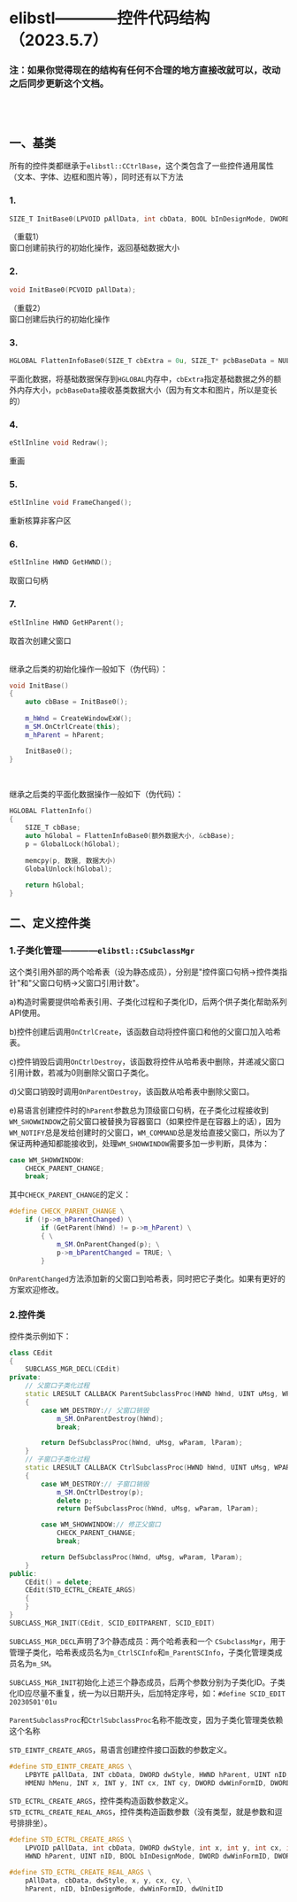 # elibstl————控件代码结构（2023.5.7）
### 注：如果你觉得现在的结构有任何不合理的地方直接改就可以，改动之后同步更新这个文档。
<br/>
<br/>

## 一、基类
所有的控件类都继承于`elibstl::CCtrlBase`，这个类包含了一些控件通用属性（文本、字体、边框和图片等），同时还有以下方法  
### 1.
```C++
SIZE_T InitBase0(LPVOID pAllData, int cbData, BOOL bInDesignMode, DWORD dwWinFormID, DWORD dwUnitID);
```
（重载1）  
窗口创建前执行的初始化操作，返回基础数据大小
### 2.
```C++
void InitBase0(PCVOID pAllData);
```
（重载2）  
窗口创建后执行的初始化操作
### 3.
```C++
HGLOBAL FlattenInfoBase0(SIZE_T cbExtra = 0u, SIZE_T* pcbBaseData = NULL);
```
平面化数据，将基础数据保存到`HGLOBAL`内存中，`cbExtra`指定基础数据之外的额外内存大小，`pcbBaseData`接收基类数据大小（因为有文本和图片，所以是变长的）  
### 4.
```C++
eStlInline void Redraw();
```
重画
### 5.
```C++
eStlInline void FrameChanged();
```
重新核算非客户区
### 6.
```C++
eStlInline HWND GetHWND();
```
取窗口句柄
### 7.
```C++
eStlInline HWND GetHParent();
```
取首次创建父窗口
<br/>
<br/>

继承之后类的初始化操作一般如下（伪代码）：
```C++
void InitBase()
{
	auto cbBase = InitBase0();
	
	m_hWnd = CreateWindowExW();
	m_SM.OnCtrlCreate(this);
	m_hParent = hParent;

	InitBase0();
}
```
<br/>

继承之后类的平面化数据操作一般如下（伪代码）：
```C++
HGLOBAL FlattenInfo()
{
	SIZE_T cbBase;
	auto hGlobal = FlattenInfoBase0(额外数据大小, &cbBase);
	p = GlobalLock(hGlobal);
	
	memcpy(p, 数据, 数据大小)
	GlobalUnlock(hGlobal);
	
	return hGlobal;
}
```
## 二、定义控件类
### 1.子类化管理————`elibstl::CSubclassMgr`
这个类引用外部的两个哈希表（设为静态成员），分别是"控件窗口句柄->控件类指针"和"父窗口句柄->父窗口引用计数"。
<br/>

a)构造时需要提供哈希表引用、子类化过程和子类化ID，后两个供子类化帮助系列API使用。
<br/>

b)控件创建后调用`OnCtrlCreate`，该函数自动将控件窗口和他的父窗口加入哈希表。
<br/>

c)控件销毁后调用`OnCtrlDestroy`，该函数将控件从哈希表中删除，并递减父窗口引用计数，若减为0则删除父窗口子类化。
<br/>

d)父窗口销毁时调用`OnParentDestroy`，该函数从哈希表中删除父窗口。
<br/>

e)易语言创建控件时的`hParent`参数总为顶级窗口句柄，在子类化过程接收到`WM_SHOWWINDOW`之前父窗口被替换为容器窗口（如果控件是在容器上的话），因为`WM_NOTIFY`总是发给创建时的父窗口，`WM_COMMAND`总是发给直接父窗口，所以为了保证两种通知都能接收到，处理`WM_SHOWWINDOW`需要多加一步判断，具体为：
```C++
case WM_SHOWWINDOW:
	CHECK_PARENT_CHANGE;
	break;
```
其中`CHECK_PARENT_CHANGE`的定义：
```C++
#define CHECK_PARENT_CHANGE \
	if (!p->m_bParentChanged) \
		if (GetParent(hWnd) != p->m_hParent) \
		{ \
			m_SM.OnParentChanged(p); \
			p->m_bParentChanged = TRUE; \
		}
```
`OnParentChanged`方法添加新的父窗口到哈希表，同时把它子类化。如果有更好的方案欢迎修改。
### 2.控件类
控件类示例如下：
```C++
class CEdit
{
	SUBCLASS_MGR_DECL(CEdit)
private:
	// 父窗口子类化过程
	static LRESULT CALLBACK ParentSubclassProc(HWND hWnd, UINT uMsg, WPARAM wParam, LPARAM lParam, UINT_PTR uIdSubclass, DWORD_PTR dwRefData)
	{
		case WM_DESTROY:// 父窗口销毁
			m_SM.OnParentDestroy(hWnd);
			break;

		return DefSubclassProc(hWnd, uMsg, wParam, lParam);
	}
	// 子窗口子类化过程
	static LRESULT CALLBACK CtrlSubclassProc(HWND hWnd, UINT uMsg, WPARAM wParam, LPARAM lParam, UINT_PTR uIdSubclass, DWORD_PTR dwRefData)
	{
		case WM_DESTROY:// 子窗口销毁
			m_SM.OnCtrlDestroy(p);
			delete p;
			return DefSubclassProc(hWnd, uMsg, wParam, lParam);

		case WM_SHOWWINDOW:// 修正父窗口
			CHECK_PARENT_CHANGE;
			break;

		return DefSubclassProc(hWnd, uMsg, wParam, lParam);
	}
public:
	CEdit() = delete;
	CEdit(STD_ECTRL_CREATE_ARGS)
	{
	}
}
SUBCLASS_MGR_INIT(CEdit, SCID_EDITPARENT, SCID_EDIT)
```
`SUBCLASS_MGR_DECL`声明了3个静态成员：两个哈希表和一个 `CSubclassMgr`，用于管理子类化，哈希表成员名为`m_CtrlSCInfo`和`m_ParentSCInfo`，子类化管理类成员名为`m_SM`。
<br/>

`SUBCLASS_MGR_INIT`初始化上述三个静态成员，后两个参数分别为子类化ID。子类化ID应尽量不重复，统一为以日期开头，后加特定序号，如：`#define SCID_EDIT 20230501'01u`
<br/>

`ParentSubclassProc`和`CtrlSubclassProc`名称不能改变，因为子类化管理类依赖这个名称
<br/>

`STD_EINTF_CREATE_ARGS`，易语言创建控件接口函数的参数定义。
```C++
#define STD_EINTF_CREATE_ARGS \
	LPBYTE pAllData, INT cbData, DWORD dwStyle, HWND hParent, UINT nID, \
	HMENU hMenu, INT x, INT y, INT cx, INT cy, DWORD dwWinFormID, DWORD dwUnitID, HWND hDesignWnd, BOOL bInDesignMode
```

`STD_ECTRL_CREATE_ARGS`，控件类构造函数参数定义。
`STD_ECTRL_CREATE_REAL_ARGS`，控件类构造函数参数（没有类型，就是参数和逗号排排坐）。
```C++
#define STD_ECTRL_CREATE_ARGS \
	LPVOID pAllData, int cbData, DWORD dwStyle, int x, int y, int cx, int cy, \
	HWND hParent, UINT nID, BOOL bInDesignMode, DWORD dwWinFormID, DWORD dwUnitID

#define STD_ECTRL_CREATE_REAL_ARGS \
	pAllData, cbData, dwStyle, x, y, cx, cy, \
	hParent, nID, bInDesignMode, dwWinFormID, dwUnitID
```